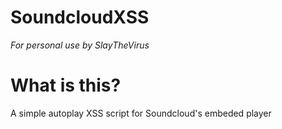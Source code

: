 # SoundcloudXSS
*For personal use by SlayTheVirus*

# What is this?
A simple autoplay XSS script for Soundcloud's embeded player
